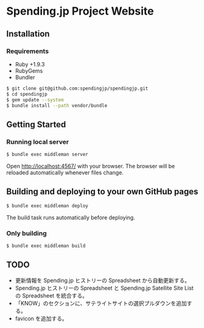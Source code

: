 # Spending.jp Project Website

## Installation

### Requirements

* Ruby +1.9.3
* RubyGems
* Bundler

```bash
$ git clone git@github.com:spendingjp/spendingjp.git
$ cd spendingjp
$ gem update --system
$ bundle install --path vendor/bundle
```

## Getting Started

### Running local server

```bash
$ bundle exec middleman server
```

Open [http://localhost:4567/](http://localhost:4567/) with your browser. The browser will be reloaded automatically whenever files change.

## Building and deploying to your own GitHub pages

```bash
$ bundle exec middleman deploy
```

The build task runs automatically before deploying.

### Only building

```bash
$ bundle exec middleman build
```


## TODO

* 更新情報を Spending.jp ヒストリーの Spreadsheet から自動更新する。
* Spending.jp ヒストリーの Spreadsheet と Spending.jp Satellite Site List の Spreadsheet を統合する。
* 「KNOW」のセクションに、サテライトサイトの選択プルダウンを追加する。
* favicon を追加する。
